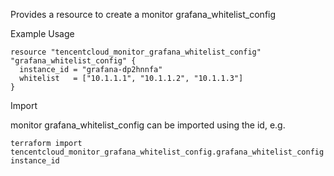 Provides a resource to create a monitor grafana_whitelist_config

Example Usage

```hcl
resource "tencentcloud_monitor_grafana_whitelist_config" "grafana_whitelist_config" {
  instance_id = "grafana-dp2hnnfa"
  whitelist   = ["10.1.1.1", "10.1.1.2", "10.1.1.3"]
}
```

Import

monitor grafana_whitelist_config can be imported using the id, e.g.

```
terraform import tencentcloud_monitor_grafana_whitelist_config.grafana_whitelist_config instance_id
```